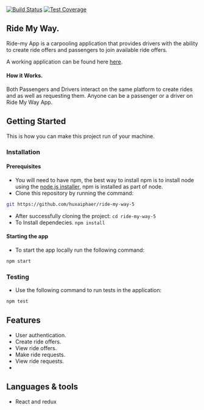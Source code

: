 [![Build Status](https://travis-ci.org/huxaiphaer/ride-my-way-5.svg?branch=develop)](https://travis-ci.org/huxaiphaer/ride-my-way-5)
[![Test Coverage](https://api.codeclimate.com/v1/badges/ab8344f2710b2545ac2b/test_coverage)](https://codeclimate.com/github/huxaiphaer/ride-my-way-5/test_coverage)

## Ride My Way.
Ride-my App is a carpooling application that provides drivers with the ability to create ride offers and passengers to join available ride offers.

A working application can be found here [here](https://ride-my-way-react-huxy.herokuapp.com/).

#### How it Works.

Both Passengers and Drivers interact on the same platform to create rides and as well as requesting them. Anyone can be a passenger
or a driver on Ride My Way App.

## Getting Started
This is how you can make this project run of your machine.

### Installation

#### Prerequisites
* You will need to have npm, the best way to install npm is to install node using the [node.js installer](https://nodejs.org/en/), npm is installed as part of node.
* Clone this repository by running the command:
```bash
git https://github.com/huxaiphaer/ride-my-way-5
```
* After successfully cloning the project: `cd ride-my-way-5`
* To Install dependecies. `npm install`

#### Starting the app
* To start the app locally run the following command:
```bash
npm start
```

### Testing

* Use the following command to run tests in the application:
 ```bash
 npm test
 ```

## Features

* User authentication.
* Create ride offers.
* View ride offers.
* Make ride requests.
* View ride requests.
*


## Languages & tools

* React and redux



